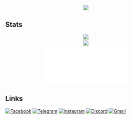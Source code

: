 <p align="center">
<!--   <a href="https://github.com/elmerchou"><img src="https://i.imgur.com/IUk2fpA.gif" width="100%"/> </a> -->
  <a href="https://github.com/elmerchou"><img src="https://i.imgur.com/IUk2fpA.gif" width = "55%"/> </a>
</p>

## Stats

<p align="center">
  <a href="https://github.com/elmerchou"><img src="https://github-readme-stats.vercel.app/api?username=elmerchou&show_icons=true&theme=gotham" width = "50%"/> </a>
<br />
  <a href="https://github.com/elmerchou"><img src="https://github-readme-stats.vercel.app/api/top-langs/?username=elmerchou&hide=C%2B%2B,CMake&layout=compact" width = "50%"/> </a>
<br />
  <a href="https://github.com/elmerchou"><img src="metrics.plugin.achievements.compact.svg" width = "52%"/> </a>
</p>

## Links

[![Facebook](https://img.shields.io/badge/Facebook-1877F2.svg?style=for-the-badge&logo=Facebook&logoColor=white)](https://www.facebook.com/profile.php?id=100006129305229)
[![Telegram](https://img.shields.io/badge/Telegram-26A5E4.svg?style=for-the-badge&logo=Telegram&logoColor=white)](https://t.me/Jizz7122)
[![Instagram](https://img.shields.io/badge/Instagram-E4405F.svg?style=for-the-badge&logo=Instagram&logoColor=white)](https://www.instagram.com/elmer8899/)
[![Discord](https://img.shields.io/badge/Discord-5865F2.svg?style=for-the-badge&logo=Discord&logoColor=white)](https://discordapp.com/users/534665178059505664)
[![Gmail](https://img.shields.io/badge/Email-EA4335.svg?style=for-the-badge&logo=Gmail&logoColor=white)](mailto:elmer890809@gmail.com)
  



